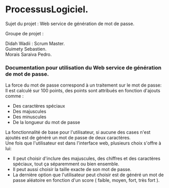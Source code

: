 # ProcessusLogiciel. 

Sujet du projet : Web service de génération de mot de passe. 

Groupe de projet :

Didah Wadii : Scrum Master.  
Guimety Sebastien.  
Morais Saraiva Pedro.  


### __Documentation pour utilisation du Web service de génération de mot de passe.__ 


La force du mot de passe correspond à un traitement sur le mot de passe:   
Il est calculé sur 100 points, des points sont attribués en fonction d'ajouts comme :
* Des caractères spéciaux 
* Des majuscules
* Des minuscules    
* De la longueur du mot de passe    

La fonctionnalité de base pour l'utilisateur, si aucune des cases n'est ajoutés est de généré un mot de passe de deux caractères.  
Une fois que l'utilisateur est dans l'interface web, plusieurs choix s'offre à lui:  
* Il peut choisir d'inclure des majuscules, des chiffres et des caractères spéciaux, tout ça séparemment ou bien ensemble.
* Il peut aussi choisir la taille exacte de son mot de passe.
* La dernière option que l'utilisateur peut choisir est de généré un mot de passe aléatoire en fonction d'un score ( faible, moyen, fort, très fort ).
